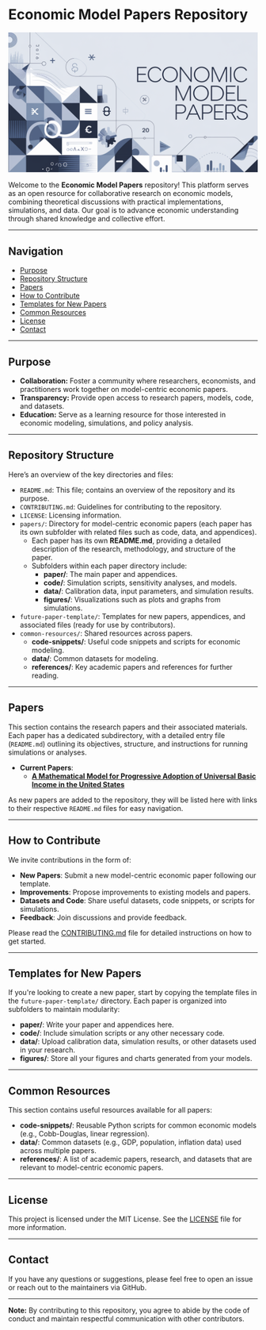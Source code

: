 # **Economic Model Papers Repository**

![Repo cover artwork](./cover.png)

Welcome to the **Economic Model Papers** repository! This platform serves as an open resource for collaborative research on economic models, combining theoretical discussions with practical implementations, simulations, and data. Our goal is to advance economic understanding through shared knowledge and collective effort.

---

## **Navigation**

- [Purpose](#purpose)
- [Repository Structure](#repository-structure)
- [Papers](#papers)
- [How to Contribute](#how-to-contribute)
- [Templates for New Papers](#templates-for-new-papers)
- [Common Resources](#common-resources)
- [License](#license)
- [Contact](#contact)

---

## **Purpose**

- **Collaboration:** Foster a community where researchers, economists, and practitioners work together on model-centric economic papers.
- **Transparency:** Provide open access to research papers, models, code, and datasets.
- **Education:** Serve as a learning resource for those interested in economic modeling, simulations, and policy analysis.

---

## **Repository Structure**

Here’s an overview of the key directories and files:

- `README.md`: This file; contains an overview of the repository and its purpose.
- `CONTRIBUTING.md`: Guidelines for contributing to the repository.
- `LICENSE`: Licensing information.
- `papers/`: Directory for model-centric economic papers (each paper has its own subfolder with related files such as code, data, and appendices).
  - Each paper has its own **README.md**, providing a detailed description of the research, methodology, and structure of the paper.
  - Subfolders within each paper directory include:
    - **paper/**: The main paper and appendices.
    - **code/**: Simulation scripts, sensitivity analyses, and models.
    - **data/**: Calibration data, input parameters, and simulation results.
    - **figures/**: Visualizations such as plots and graphs from simulations.
- `future-paper-template/`: Templates for new papers, appendices, and associated files (ready for use by contributors).
- `common-resources/`: Shared resources across papers.
  - **code-snippets/**: Useful code snippets and scripts for economic modeling.
  - **data/**: Common datasets for modeling.
  - **references/**: Key academic papers and references for further reading.

---

## **Papers**

This section contains the research papers and their associated materials. Each paper has a dedicated subdirectory, with a detailed entry file (`README.md`) outlining its objectives, structure, and instructions for running simulations or analyses.

- **Current Papers**:
  - **[A Mathematical Model for Progressive Adoption of Universal Basic Income in the United States](papers/UBI-progressive-adoption-model-in-USA/README.md)**

As new papers are added to the repository, they will be listed here with links to their respective `README.md` files for easy navigation.

---

## **How to Contribute**

We invite contributions in the form of:

- **New Papers**: Submit a new model-centric economic paper following our template.
- **Improvements**: Propose improvements to existing models and papers.
- **Datasets and Code**: Share useful datasets, code snippets, or scripts for simulations.
- **Feedback**: Join discussions and provide feedback.

Please read the [CONTRIBUTING.md](CONTRIBUTING.md) file for detailed instructions on how to get started.

---

## **Templates for New Papers**

If you're looking to create a new paper, start by copying the template files in the `future-paper-template/` directory. Each paper is organized into subfolders to maintain modularity:

- **paper/**: Write your paper and appendices here.
- **code/**: Include simulation scripts or any other necessary code.
- **data/**: Upload calibration data, simulation results, or other datasets used in your research.
- **figures/**: Store all your figures and charts generated from your models.

---

## **Common Resources**

This section contains useful resources available for all papers:

- **code-snippets/**: Reusable Python scripts for common economic models (e.g., Cobb-Douglas, linear regression).
- **data/**: Common datasets (e.g., GDP, population, inflation data) used across multiple papers.
- **references/**: A list of academic papers, research, and datasets that are relevant to model-centric economic papers.

---

## **License**

This project is licensed under the MIT License. See the [LICENSE](LICENSE) file for more information.

---

## **Contact**

If you have any questions or suggestions, please feel free to open an issue or reach out to the maintainers via GitHub.

---

**Note:** By contributing to this repository, you agree to abide by the code of conduct and maintain respectful communication with other contributors.
